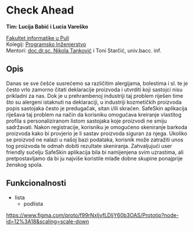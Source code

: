 # Check Ahead

**Tim: Lucija Babić i Lucia Vareško <br />**

[Fakultet informatike u Puli](https://fipu.unipu.hr/) <br />
Kolegij: [Programsko Inženjerstvo](https://www.notion.so/Kontakt-stranica-875574d1b92248b1a8e90dae52cd29a9) <br />
Mentori: [doc.dr.sc. Nikola Tanković](https://www.notion.so/Kontakt-stranica-875574d1b92248b1a8e90dae52cd29a9) i Toni Starčić, univ.bacc. inf. <br />

## Opis 
Danas se sve češće susrećemo sa različitim alergijama, bolestima i sl. te je često vrlo zamorno čitati deklaracije proizvoda i utvrditi koji sastojci nisu prikladni za nas. Dok je u prehrambenoj industriji taj problem riješen time što su alergeni istaknuti na deklaraciji, u industriji kozmetičkih proizvoda popis sastojaka često je predugačak, sitan i/ili skraćen. SafeSkin aplikacija riješava taj problem na način da korisniku omogućava kreiranje vlastitog profila s personaliziranom listom sastojaka koje proizvodi ne smiju sadržavati. Nakon registracije, korisniku je omogućeno skeniranje barkoda proizvoda kako bi provjerio je li sastav proizvoda siguran za njega. Ukoliko se proizvod ne nalazi u našoj bazi podataka, korisnik može zatražiti unos tog proizvoda te odmah dobiti rezultate skeniranja. Zahvaljujući user friendly sučelju SafeSkin aplikacija bila bi namijenjena svim uzrastima, ali pretpostavljamo da bi ju najviše koristile mlađe dobne skupine ponajprije ženskog spola.

## Funkcionalnosti
* lista
  * podlista

https://www.figma.com/proto/f99rNxIjyfLDljY60b3OAS/Prototip?node-id=12%3A18&scaling=scale-down


